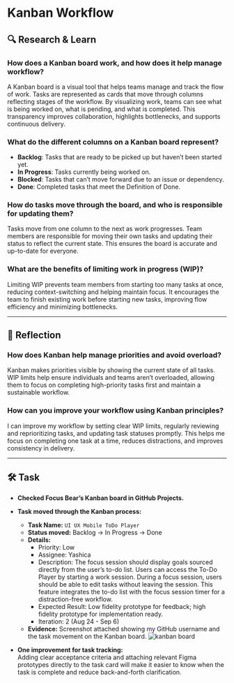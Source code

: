 # Kanban Workflow

## 🔍 Research & Learn

### How does a Kanban board work, and how does it help manage workflow?

A Kanban board is a visual tool that helps teams manage and track the flow of work. Tasks are represented as cards that move through columns reflecting stages of the workflow. By visualizing work, teams can see what is being worked on, what is pending, and what is completed. This transparency improves collaboration, highlights bottlenecks, and supports continuous delivery.

### What do the different columns on a Kanban board represent?

- **Backlog**: Tasks that are ready to be picked up but haven’t been started yet.  
- **In Progress**: Tasks currently being worked on.  
- **Blocked**: Tasks that can’t move forward due to an issue or dependency.  
- **Done**: Completed tasks that meet the Definition of Done.  

### How do tasks move through the board, and who is responsible for updating them?

Tasks move from one column to the next as work progresses. Team members are responsible for moving their own tasks and updating their status to reflect the current state. This ensures the board is accurate and up-to-date for everyone.

### What are the benefits of limiting work in progress (WIP)?

Limiting WIP prevents team members from starting too many tasks at once, reducing context-switching and helping maintain focus. It encourages the team to finish existing work before starting new tasks, improving flow efficiency and minimizing bottlenecks.

---

## 📝 Reflection

### How does Kanban help manage priorities and avoid overload?

Kanban makes priorities visible by showing the current state of all tasks. WIP limits help ensure individuals and teams aren’t overloaded, allowing them to focus on completing high-priority tasks first and maintain a sustainable workflow.

### How can you improve your workflow using Kanban principles?

I can improve my workflow by setting clear WIP limits, regularly reviewing and reprioritizing tasks, and updating task statuses promptly. This helps me focus on completing one task at a time, reduces distractions, and improves consistency in delivery.

---

## 🛠️ Task

- **Checked Focus Bear’s Kanban board in GitHub Projects.**  
- **Task moved through the Kanban process:**  
  - **Task Name:** `UI UX Mobile ToDo Player`  
  - **Status moved:** Backlog → In Progress → Done  
  - **Details:**  
    - Priority: Low  
    - Assignee: Yashica  
    - Description: The focus session should display goals sourced directly from the user’s to-do list. Users can access the To-Do Player by starting a work session. During a focus session, users should be able to edit tasks without leaving the session. This feature integrates the to-do list with the focus session timer for a distraction-free workflow.  
    - Expected Result: Low fidelity prototype for feedback; high fidelity prototype for implementation ready.  
    - Iteration: 2 (Aug 24 - Sep 6)  
  - **Evidence:** Screenshot attached showing my GitHub username and the task movement on the Kanban board.
    ![kanban board](https://github.com/user-attachments/assets/f48c81db-8466-4908-b247-dff0c560647f)


- **One improvement for task tracking:**  
  Adding clear acceptance criteria and attaching relevant Figma prototypes directly to the task card will make it easier to know when the task is complete and reduce back-and-forth clarification.

